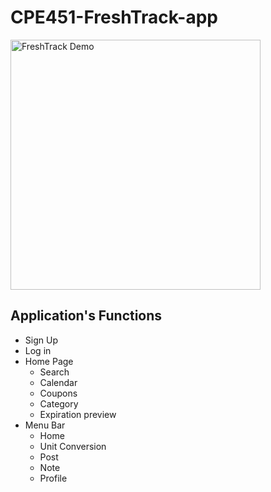 # CPE451-FreshTrack-app

<img src="./assets/GIFPic/freshtrack.gif" alt="FreshTrack Demo" width="400"/>

## Application's Functions
- Sign Up
- Log in
- Home Page
  - Search
  - Calendar
  - Coupons
  - Category
  - Expiration preview
- Menu Bar
  - Home
  - Unit Conversion
  - Post
  - Note
  - Profile
